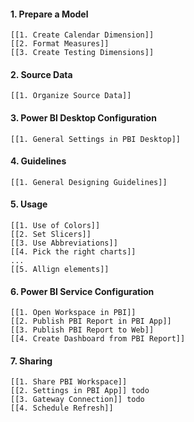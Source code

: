 #### 1. Prepare a Model
	[[1. Create Calendar Dimension]]
	[[2. Format Measures]]
	[[3. Create Testing Dimensions]]

#### 2. Source Data
	[[1. Organize Source Data]]

#### 3. Power BI Desktop Configuration
	[[1. General Settings in PBI Desktop]]

#### 4. Guidelines
	[[1. General Designing Guidelines]]

#### 5. Usage
	[[1. Use of Colors]]
	[[2. Set Slicers]]
	[[3. Use Abbreviations]]
	[[4. Pick the right charts]]
	...
	[[5. Allign elements]]

#### 6. Power BI Service Configuration
	[[1. Open Workspace in PBI]]
	[[2. Publish PBI Report in PBI App]]
	[[3. Publish PBI Report to Web]]
	[[4. Create Dashboard from PBI Report]]

#### 7. Sharing
	[[1. Share PBI Workspace]]
	[[2. Settings in PBI App]] todo
	[[3. Gateway Connection]] todo
	[[4. Schedule Refresh]]